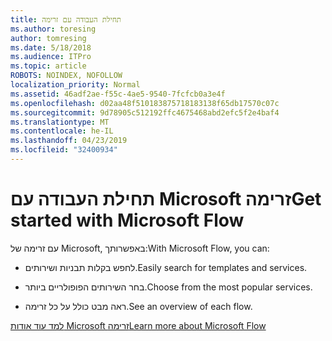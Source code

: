 ```yaml
---
title: תחילת העבודה עם זרימה
ms.author: toresing
author: tomresing
ms.date: 5/18/2018
ms.audience: ITPro
ms.topic: article
ROBOTS: NOINDEX, NOFOLLOW
localization_priority: Normal
ms.assetid: 46adf2ae-f55c-4ae5-9540-7fcfcb0a3e4f
ms.openlocfilehash: d02aa48f510183875718183138f65db17570c07c
ms.sourcegitcommit: 9d78905c512192ffc4675468abd2efc5f2e4baf4
ms.translationtype: MT
ms.contentlocale: he-IL
ms.lasthandoff: 04/23/2019
ms.locfileid: "32400934"
---
```

# <a name="get-started-with-microsoft-flow"></a><span data-ttu-id="35ab2-102">תחילת העבודה עם Microsoft זרימה</span><span class="sxs-lookup"><span data-stu-id="35ab2-102">Get started with Microsoft Flow</span></span>

<span data-ttu-id="35ab2-103">עם זרימה של Microsoft, באפשרותך:</span><span class="sxs-lookup"><span data-stu-id="35ab2-103">With Microsoft Flow, you can:</span></span>
  
- <span data-ttu-id="35ab2-104">לחפש בקלות תבניות ושירותים.</span><span class="sxs-lookup"><span data-stu-id="35ab2-104">Easily search for templates and services.</span></span>
    
- <span data-ttu-id="35ab2-105">בחר השירותים הפופולריים ביותר.</span><span class="sxs-lookup"><span data-stu-id="35ab2-105">Choose from the most popular services.</span></span>
    
- <span data-ttu-id="35ab2-106">ראה מבט כולל על כל זרימה.</span><span class="sxs-lookup"><span data-stu-id="35ab2-106">See an overview of each flow.</span></span>
    
[<span data-ttu-id="35ab2-107">למד עוד אודות Microsoft זרימה</span><span class="sxs-lookup"><span data-stu-id="35ab2-107">Learn more about Microsoft Flow</span></span>](https://go.microsoft.com/fwlink/?linkid=874446)
  


